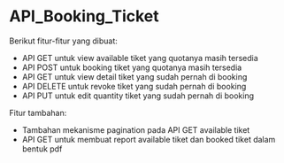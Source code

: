 # API_Booking_Ticket
Berikut fitur-fitur yang dibuat:
-	API GET untuk view available tiket yang quotanya masih tersedia
-	API POST untuk booking tiket yang quotanya masih tersedia
-	API GET untuk view detail tiket yang sudah pernah di booking
-	API DELETE untuk revoke tiket yang sudah pernah di booking
-	API PUT untuk edit quantity tiket yang sudah pernah di booking

Fitur tambahan:
- Tambahan mekanisme pagination pada API GET available tiket
- API GET untuk membuat report available tiket dan booked tiket dalam bentuk pdf
